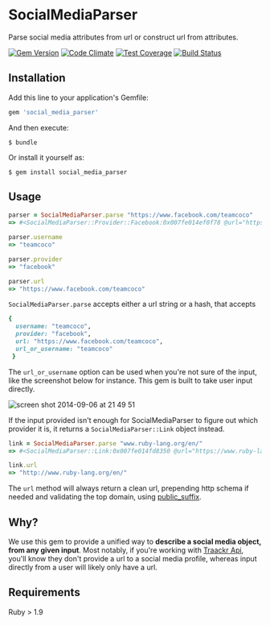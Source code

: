 # SocialMediaParser

Parse social media attributes from url or construct url from attributes.

[![Gem Version](https://badge.fury.io/rb/social_media_parser.svg)](http://badge.fury.io/rb/social_media_parser)
[![Code Climate](https://codeclimate.com/github/mynewsdesk/social_media_parser/badges/gpa.svg)](https://codeclimate.com/github/mynewsdesk/social_media_parser)
[![Test Coverage](https://codeclimate.com/github/mynewsdesk/social_media_parser/badges/coverage.svg)](https://codeclimate.com/github/mynewsdesk/social_media_parser)
[![Build Status](https://semaphoreapp.com/api/v1/projects/488b1479-a701-4807-956c-a0a513308163/237493/badge.png)](https://semaphoreapp.com/mynewsdesk/social_media_parser)

## Installation

Add this line to your application's Gemfile:

```ruby
gem 'social_media_parser'
```

And then execute:

    $ bundle

Or install it yourself as:

    $ gem install social_media_parser

## Usage

```ruby
parser = SocialMediaParser.parse "https://www.facebook.com/teamcoco"
=> #<SocialMediaParser::Provider::Facebook:0x007fe014ef0f78 @url="https://www.facebook.com/teamcoco">

parser.username
=> "teamcoco"

parser.provider
=> "facebook"

parser.url
=> "https://www.facebook.com/teamcoco"
```

`SocialMediaParser.parse` accepts either a url string or a hash, that accepts

```ruby
{
  username: "teamcoco",
  provider: "facebook",
  url: "https://www.facebook.com/teamcoco",
  url_or_username: "teamcoco"
 }
```

The `url_or_username` option can be used when you're not sure of the input, like the screenshot below for instance. This gem is built to take user input directly.

![screen shot 2014-09-06 at 21 49 51](https://cloud.githubusercontent.com/assets/28260/4176355/4ea9524a-35ff-11e4-86e2-27407beef42c.png)


If the input provided isn't enough for SocialMediaParser to figure out which provider it is, it returns a `SocialMediaParser::Link` object instead.

```ruby
link = SocialMediaParser.parse "www.ruby-lang.org/en/"
=> #<SocialMediaParser::Link:0x007fe014fd8350 @url="https://www.ruby-lang.org/en/">

link.url
=> "http://www.ruby-lang.org/en/"
```

The `url` method will always return a clean url, prepending http schema if needed and validating the top domain, using [public_suffix](https://github.com/weppos/publicsuffix-ruby).

## Why?

We use this gem to provide a unified way to **describe a social media object, from any given input**. Most notably, if you're working with [Traackr Api](http://api.docs.traackr.com/traackr_1_0), you'll know they don't provide a url to a social media profile, whereas input directly from a user will likely only have a url.

## Requirements

Ruby > 1.9
